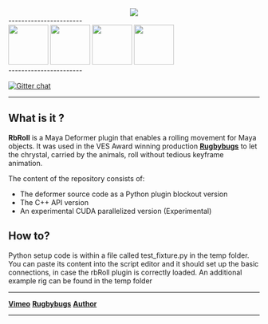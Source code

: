 

<div align="center">
	<a href="https://vimeo.com/65326506#t=1m42s" target="_blank"><img src="http://www.kiiia.com/rb_roll/repo_images/rb_roll_1.jpg"></a>
</div>
-----------------------
<div align="left">
	<a href="http://www.kiiia.com/rb_roll/repo_images/rb_roll_1.jpg" target="_blank"><img width="80" height="80" src="http://www.kiiia.com/rb_roll/repo_images/rb_roll_1_thumb.jpg"></a>
	<a href="http://www.kiiia.com/rb_roll/repo_images/rb_roll_2.jpg" target="_blank"><img width="80" height="80" src="http://www.kiiia.com/rb_roll/repo_images/rb_roll_2_thumb.jpg"></a>
	<a href="http://www.kiiia.com/rb_roll/repo_images/rb_roll_3.jpg" target="_blank"><img width="80" height="80" src="http://www.kiiia.com/rb_roll/repo_images/rb_roll_3_thumb.jpg"></a>
	<a href="http://www.kiiia.com/rb_roll/repo_images/rb_roll_4.jpg" target="_blank"><img width="80" height="80" src="http://www.kiiia.com/rb_roll/repo_images/rb_roll_4_thumb.jpg"></a>
</div>
-----------------------

[![Gitter chat](https://badges.gitter.im/gitterHQ/gitter.png)](https://gitter.im/timmwagener/rb_roll)

-----------------------


What is it ?
-----------------------
**RbRoll** is a Maya Deformer plugin that enables a rolling movement for Maya objects. It was used in the VES Award winning production [**Rugbybugs**](https://vimeo.com/87320044) to let the chrystal, carried by the animals, roll without tedious keyframe animation.


The content of the repository consists of:
* The deformer source code as a Python plugin blockout version
* The C++ API version
* An experimental CUDA parallelized version (Experimental)


How to?
-----------------------
Python setup code is within a file called test_fixture.py in the temp folder.
You can paste its content into the script editor and it should set up the basic connections,
in case the rbRoll plugin is correctly loaded.
An additional example rig can be found in the temp folder


-----------------------

[**Vimeo**](https://vimeo.com/65326506#t=1m42s) [**Rugbybugs**](https://vimeo.com/87320044) [**Author**](http://www.timmwagener.com/)

-----------------------